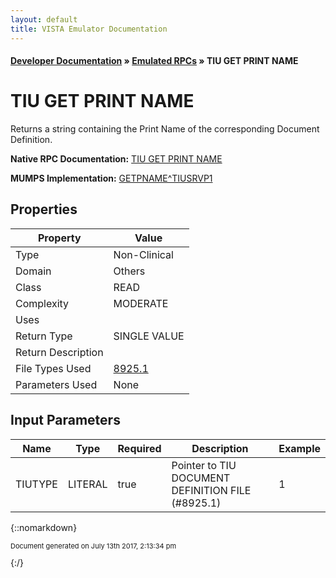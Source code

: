```yaml
---
layout: default
title: VISTA Emulator Documentation
---
```


#### [Developer Documentation](../index) &#187; [Emulated RPCs](TableOfContents) &#187; TIU GET PRINT NAME<br/>
# TIU GET PRINT NAME

Returns a string containing the Print Name of the corresponding Document Definition.

**Native RPC Documentation:** [TIU GET PRINT NAME](../VISTARPC/TIU_GET_PRINT_NAME)

**MUMPS Implementation:** [GETPNAME^TIUSRVP1](http://code.osehra.org/dox/Routine_TIUSRVP1_source.html)

## Properties

Property | Value
--- | ---
Type | Non-Clinical
Domain | Others
Class | READ
Complexity | MODERATE
Uses | 
Return Type | SINGLE VALUE
Return Description | 
File Types Used | [8925.1](../VDM/Tiu_Document_Definition-8925_1)
Parameters Used | None


## Input Parameters

Name | Type | Required | Description | Example
--- | --- | --- | --- | ---
TIUTYPE | LITERAL | true | Pointer to TIU DOCUMENT DEFINITION FILE (#8925.1) | 1

{::nomarkdown} <br/><p style="font-size: 11px">Document generated on July 13th 2017, 2:13:34 pm</p>{:/}
